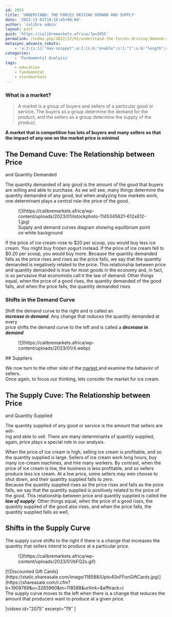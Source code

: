 ```yaml
---
id: 2055
title: 'UNDERSTAND: THE FORCES DRIVING DEMAND AND SUPPLY'
date: '2022-12-01T10:16:45+00:00'
author: 'calibre admin'
layout: post
guid: 'https://calibremarkets.africa/?p=2055'
permalink: /index.php/2022/12/01/understand-the-forces-driving-demand-and-supply/
metasync_advance_robots:
    - 'a:3:{s:11:"max-snippet";a:2:{s:6:"enable";s:1:"1";s:6:"length";s:2:"10";}s:17:"max-video-preview";a:2:{s:6:"enable";s:1:"1";s:6:"length";s:1:"3";}s:17:"max-image-preview";a:1:{s:6:"length";s:5:"large";}}'
categories:
    - 'Fundamental Analysis'
tags:
    - education
    - fundamental
    - stockmarkets
---
```


### What is a market?

> A market is a group of buyers and sellers of a particular good or service. The buyers as a group determine the demand for the product, and the sellers as a group determine the supply of the product.

**A market that is competitive has lots of buyers and many sellers so that the impact of any one on the market price is minimal**

## The Demand Cuve: The Relationship between Price  
and Quantity Demanded

  
The quantity demanded of any good is the amount of the good that buyers are willing and able to purchase. As we will see, many things determine the quantity demanded of any good, but when analyzing how markets work, one determinant plays a central role-the price of the good.

<figure class="wp-block-image size-full">![](https://calibremarkets.africa/wp-content/uploads/2023/01/istockphoto-1145345621-612x612-1.jpg)<figcaption class="wp-element-caption">Supply and demand curves diagram showing equilibrium point on white background</figcaption></figure>If the price of ice cream-rose to $20 per scoop, you would buy less ice cream. You might buy frozen yogurt  
instead. If the price of ice cream fell to $0.20 per scoop, you would buy more.  
Because the quantity demanded falls as the price rises and rises as the price falls,  
we say that the quantity demanded is negatively related to the price. This relationship between price and quantity demanded is true for most goods in the economy and, in fact, is so pervasive that economists call it the law of demand:   
Other things equal, when the price of a good rises, the quantity demanded of the  
good falls, and when the price falls, the quantity demanded rises

### Shifts in the Demand Curve

Shift the demand curve to the right and is called an  
***increase in demand***. Any change that reduces the quantity demanded at every  
price shifts the demand curve to the left and is called a ***decrease in demand***

<figure class="wp-block-image size-full is-resized">![](https://calibremarkets.africa/wp-content/uploads/2023/01/4.webp)</figure>## Suppliers

We now turn to the other side of the [market ](https://calibremarkets.africa/index.php/2022/12/22/global-economy-is-slowly-recovering/)and examine the behavior of sellers.  
Once again, to focus our thinking, lets consider the market for ice cream.

## The Supply Cuve: The Relationship between Price  
and Quantity Supplied

  
The quantity supplied of any good or service is the amount that sellers are will-  
ing and able to sell. There are many determinants of quantity supplied,  
again, price plays a special role in our analysis.

When the price of ice cream is high, selling ice cream is profitable, and so the quantity supplied is large. Sellers of ice cream work long hours, buy many ice-cream machines, and hire many workers. By contrast, when the price of ice cream is low, the business is less profitable, and so sellers produce less ice cream. At a low price, some sellers may wen choose to shut down, and their quantity supplied falls to zero.  
Because the quantity supplied rises as the price rises and falls as the price falls, we say that the quantity supplied is positively related to the price of the good. This relationship between price and quantity supplied is called the ***law of supply***: Other things equal, when the price of a good rises, the quantity supplied of the good also rises, and when the price falls, the quantity supplied falls as well,

## Shifts in the Supply Curve

The supply curve shifts to the right if there is a change that increases the quantity that sellers intend to produce at a particular price.

<div class="is-layout-flex wp-container-2 wp-block-columns"><div class="is-layout-flow wp-block-column"></div></div><div class="is-layout-flex wp-container-5 wp-block-columns"><div class="is-layout-flow wp-block-column" style="flex-basis:66.66%"><figure class="wp-block-image size-full is-resized">![](https://calibremarkets.africa/wp-content/uploads/2023/01/bFQ2s.gif)</figure></div><div class="is-layout-flow wp-block-column" style="flex-basis:33.33%">[![Discounted Gift Cards](https://static.shareasale.com/image/118588/Upto40oFFonGiftCards.jpg)](https://shareasale.com/r.cfm?b=1909769&u=3265960&m=118588&urllink=&afftrack=)</div></div>The supply curve moves to the left when there is a change that reduces the amount that producers want to produce at a given price.

\[vidseo id=”2075″ excerpt=”79″ \]